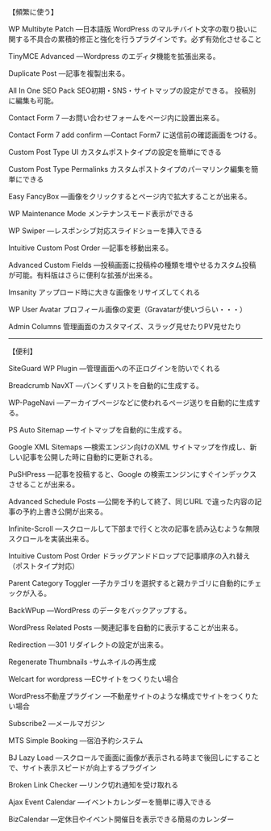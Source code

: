 【頻繁に使う】

WP Multibyte Patch
―日本語版 WordPress のマルチバイト文字の取り扱いに関する不具合の累積的修正と強化を行うプラグインです。必ず有効化させること

TinyMCE Advanced
―Wordpress のエディタ機能を拡張出来る。

Duplicate Post
―記事を複製出来る。

All In One SEO Pack
SEO初期・SNS・サイトマップの設定ができる。
投稿別に編集も可能。

Contact Form 7
―お問い合わせフォームをページ内に設置出来る。

Contact Form 7 add confirm
―Contact Form7 に送信前の確認画面をつける。

Custom Post Type UI
カスタムポストタイプの設定を簡単にできる

Custom Post Type Permalinks
カスタムポストタイプのパーマリンク編集を簡単にできる

Easy FancyBox
―画像をクリックするとページ内で拡大することが出来る。

WP Maintenance Mode
メンテナンスモード表示ができる

WP Swiper
―レスポンシブ対応スライドショーを挿入できる

Intuitive Custom Post Order
―記事を移動出来る。

Advanced Custom Fields
―投稿画面に投稿枠の種類を増やせるカスタム投稿が可能。有料版はさらに便利な拡張が出来る。

Imsanity
アップロード時に大きな画像をリサイズしてくれる

WP User Avatar
プロフィール画像の変更（Gravatarが使いづらい・・・）

Admin Columns
管理画面のカスタマイズ、スラッグ見せたりPV見せたり

--------------------

【便利】

SiteGuard WP Plugin
―管理画面への不正ログインを防いでくれる

Breadcrumb NavXT
―パンくずリストを自動的に生成する。

WP-PageNavi
―アーカイブページなどに使われるページ送りを自動的に生成する。

PS Auto Sitemap
―サイトマップを自動的に生成する。

Google XML Sitemaps
―検索エンジン向けのXML サイトマップを作成し、新しい記事を公開した時に自動的に更新される。

PuSHPress
―記事を投稿すると、Google の検索エンジンにすぐインデックスさせることが出来る。

Advanced Schedule Posts
―公開を予約して終了、同じURL で違った内容の記事の予約上書き公開が出来る。


Infinite-Scroll
―スクロールして下部まで行くと次の記事を読み込むような無限スクロールを実装出来る。

Intuitive Custom Post Order
ドラッグアンドドロップで記事順序の入れ替え（ポストタイプ対応）

Parent Category Toggler
―子カテゴリを選択すると親カテゴリに自動的にチェックが入る。

BackWPup
―WordPress のデータをバックアップする。

WordPress Related Posts
―関連記事を自動的に表示することが出来る。

Redirection
―301 リダイレクトの設定が出来る。

Regenerate Thumbnails
-サムネイルの再生成

Welcart for wordpress
―ECサイトをつくりたい場合

WordPress不動産プラグイン
―不動産サイトのような構成でサイトをつくりたい場合

Subscribe2
―メールマガジン

MTS Simple Booking
―宿泊予約システム

BJ Lazy Load
―スクロールで画面に画像が表示される時まで後回しにすることで、サイト表示スピードが向上するプラグイン

Broken Link Checker
―リンク切れ通知を受け取れる

Ajax Event Calendar
―イベントカレンダーを簡単に導入できる

BizCalendar
―定休日やイベント開催日を表示できる簡易のカレンダー
